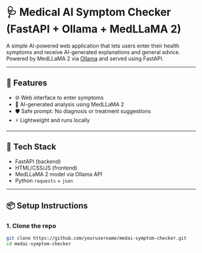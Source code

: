 # 🩺 Medical AI Symptom Checker (FastAPI + Ollama + MedLLaMA 2)

A simple AI-powered web application that lets users enter their health symptoms and receive AI-generated explanations and general advice. Powered by MedLLaMA 2 via [Ollama](https://ollama.com/) and served using FastAPI.

---

## 🚀 Features

- 🌐 Web interface to enter symptoms
- 🤖 AI-generated analysis using MedLLaMA 2
- 🛡️ Safe prompt: No diagnosis or treatment suggestions
- ⚡ Lightweight and runs locally

---

## 🧠 Tech Stack

- FastAPI (backend)
- HTML/CSS/JS (frontend)
- MedLLaMA 2 model via Ollama API
- Python `requests` + `json`

---

## 📦 Setup Instructions

### 1. Clone the repo

```bash
git clone https://github.com/yourusername/medai-symptom-checker.git
cd medai-symptom-checker
